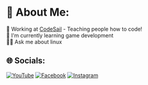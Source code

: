 # 💫 About Me:

🔭 Working at [CodeSail](https://www.codesail.co.nz) - Teaching people how to code!<br>🧠 I'm currently learning game development<br>🙋‍♂️ Ask me about linux

## 🌐 Socials:

 [![YouTube](https://img.shields.io/badge/YouTube-%23FF0000.svg?logo=YouTube&logoColor=white)](https://www.youtube.com/@CodeSail-g9o) [![Facebook](https://img.shields.io/badge/Facebook-%231877F2.svg?logo=Facebook&logoColor=white)](https://www.facebook.com/profile.php?id=61569618779304) [![Instagram](https://img.shields.io/badge/Instagram-%23E4405F.svg?logo=Instagram&logoColor=white)](https://www.instagram.com/codesailacademy/)
